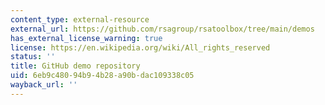 ```yaml
---
content_type: external-resource
external_url: https://github.com/rsagroup/rsatoolbox/tree/main/demos
has_external_license_warning: true
license: https://en.wikipedia.org/wiki/All_rights_reserved
status: ''
title: GitHub demo repository
uid: 6eb9c480-94b9-4b28-a90b-dac109338c05
wayback_url: ''
---
```

